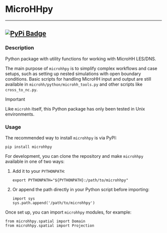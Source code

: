 # MicroHHpy

---
[![PyPi Badge](https://img.shields.io/pypi/v/microhhpy.svg?colorB=blue)](https://pypi.python.org/pypi/microhhpy/)
---

### Description

Python package with utility functions for working with MicroHH LES/DNS.

The main purpose of `microhhpy` is to simplify complex workflows and case setups, such as setting up nested simulations with open boundary conditions. Basic scripts for handling MicroHH input and output are still available in `microhh/python/microhh_tools.py` and other scripts like `cross_to_nc.py`.

> [!IMPORTANT]  
> Like `microhh` itself, this Python package has only been tested in Unix environments.

### Usage

The recommended way to install `microhhpy` is via PyPI:

    pip install microhhpy

For development, you can clone the repository and make `microhhpy` available in one of two ways:

1. Add it to your `PYTHONPATH`:

       export PYTHONPATH="${PYTHONPATH}:/path/to/microhhpy"

2. Or append the path directly in your Python script before importing:

       import sys
       sys.path.append('/path/to/microhhpy')

Once set up, you can import `microhhpy` modules, for example:

    from microhhpy.spatial import Domain
    from microhhpy.spatial import Projection
